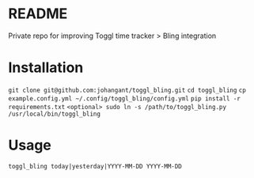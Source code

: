 # README

Private repo for improving Toggl time tracker > Bling integration

# Installation

`git clone git@github.com:johangant/toggl_bling.git`
`cd toggl_bling`
`cp example.config.yml ~/.config/toggl_bling/config.yml`
`pip install -r requirements.txt`
`<optional> sudo ln -s /path/to/toggl_bling.py /usr/local/bin/toggl_bling`

# Usage

`toggl_bling today|yesterday|YYYY-MM-DD YYYY-MM-DD`
